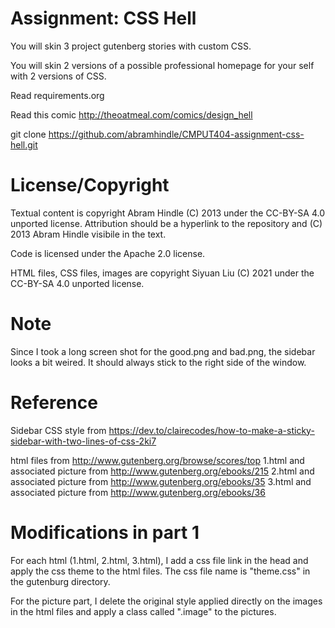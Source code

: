 Assignment: CSS Hell
====================

You will skin 3 project gutenberg stories with custom CSS.

You will skin 2 versions of a possible professional homepage for your
self with 2 versions of CSS.

Read requirements.org

Read this comic http://theoatmeal.com/comics/design_hell

git clone https://github.com/abramhindle/CMPUT404-assignment-css-hell.git

License/Copyright
=================

Textual content is copyright Abram Hindle (C) 2013 under the CC-BY-SA
4.0 unported license. Attribution should be a hyperlink to the
repository and (C) 2013 Abram Hindle visibile in the text.

Code is licensed under the Apache 2.0 license.

HTML files, CSS files, images are copyright Siyuan Liu (C) 2021 under the CC-BY-SA
4.0 unported license.


Note
=================
Since I took a long screen shot for the good.png and bad.png, the sidebar looks a bit weired. It should always stick to the
right side of the window.

Reference
=================
Sidebar CSS style from https://dev.to/clairecodes/how-to-make-a-sticky-sidebar-with-two-lines-of-css-2ki7

html files from http://www.gutenberg.org/browse/scores/top
1.html and associated picture from http://www.gutenberg.org/ebooks/215
2.html and associated picture from http://www.gutenberg.org/ebooks/35
3.html and associated picture from http://www.gutenberg.org/ebooks/36

Modifications in part 1
=================
For each html (1.html, 2.html, 3.html), I add a css file link in the head and apply the css theme to the html files. The css file
name is "theme.css" in the gutenburg directory. 

For the picture part, I delete the original style applied directly on the images in the html files and apply a class called ".image" to the pictures.

